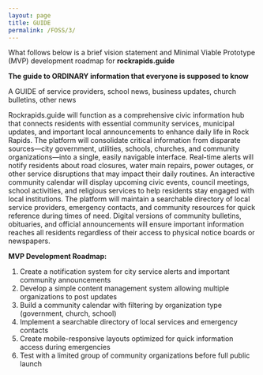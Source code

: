 ```yaml
---
layout: page
title: GUIDE
permalink: /FOSS/3/
---
```


What follows below is a brief vision statement and Minimal Viable Prototype (MVP) development roadmap for **rockrapids.guide**

**The guide to ORDINARY information that everyone is supposed to know**

A GUIDE of service providers, school news, business updates, church bulletins, other news 

Rockrapids.guide will function as a comprehensive civic information hub that connects residents with essential community services, municipal updates, and important local announcements to enhance daily life in Rock Rapids. The platform will consolidate critical information from disparate sources—city government, utilities, schools, churches, and community organizations—into a single, easily navigable interface. Real-time alerts will notify residents about road closures, water main repairs, power outages, or other service disruptions that may impact their daily routines. An interactive community calendar will display upcoming civic events, council meetings, school activities, and religious services to help residents stay engaged with local institutions. The platform will maintain a searchable directory of local service providers, emergency contacts, and community resources for quick reference during times of need. Digital versions of community bulletins, obituaries, and official announcements will ensure important information reaches all residents regardless of their access to physical notice boards or newspapers.

**MVP Development Roadmap:**
1. Create a notification system for city service alerts and important community announcements
2. Develop a simple content management system allowing multiple organizations to post updates
3. Build a community calendar with filtering by organization type (government, church, school)
4. Implement a searchable directory of local services and emergency contacts
5. Create mobile-responsive layouts optimized for quick information access during emergencies
6. Test with a limited group of community organizations before full public launch
